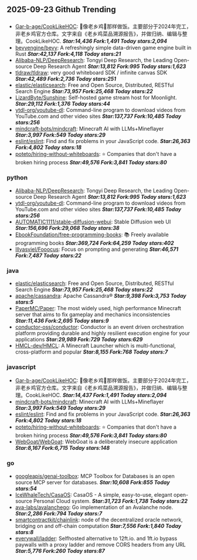 ## 2025-09-23 Github Trending

### 
* [Gar-b-age/CookLikeHOC](https://github.com/Gar-b-age/CookLikeHOC): 🥢像老乡鸡🐔那样做饭。主要部分于2024年完工，非老乡鸡官方仓库。文字来自《老乡鸡菜品溯源报告》，并做归纳、编辑与整理。CookLikeHOC. ***Star:14,436 Fork:1,491 Today stars:2,094***
* [bevyengine/bevy](https://github.com/bevyengine/bevy): A refreshingly simple data-driven game engine built in Rust ***Star:42,137 Fork:4,118 Today stars:21***
* [Alibaba-NLP/DeepResearch](https://github.com/Alibaba-NLP/DeepResearch): Tongyi Deep Research, the Leading Open-source Deep Research Agent ***Star:13,812 Fork:995 Today stars:1,623***
* [tldraw/tldraw](https://github.com/tldraw/tldraw): very good whiteboard SDK / infinite canvas SDK ***Star:42,489 Fork:2,736 Today stars:251***
* [elastic/elasticsearch](https://github.com/elastic/elasticsearch): Free and Open Source, Distributed, RESTful Search Engine ***Star:73,957 Fork:25,468 Today stars:22***
* [LizardByte/Sunshine](https://github.com/LizardByte/Sunshine): Self-hosted game stream host for Moonlight. ***Star:29,112 Fork:1,376 Today stars:44***
* [ytdl-org/youtube-dl](https://github.com/ytdl-org/youtube-dl): Command-line program to download videos from YouTube.com and other video sites ***Star:137,737 Fork:10,485 Today stars:256***
* [mindcraft-bots/mindcraft](https://github.com/mindcraft-bots/mindcraft): Minecraft AI with LLMs+Mineflayer ***Star:3,997 Fork:549 Today stars:29***
* [eslint/eslint](https://github.com/eslint/eslint): Find and fix problems in your JavaScript code. ***Star:26,363 Fork:4,802 Today stars:18***
* [poteto/hiring-without-whiteboards](https://github.com/poteto/hiring-without-whiteboards): ⭐️ Companies that don't have a broken hiring process ***Star:49,576 Fork:3,841 Today stars:80***

### python
* [Alibaba-NLP/DeepResearch](https://github.com/Alibaba-NLP/DeepResearch): Tongyi Deep Research, the Leading Open-source Deep Research Agent ***Star:13,812 Fork:995 Today stars:1,623***
* [ytdl-org/youtube-dl](https://github.com/ytdl-org/youtube-dl): Command-line program to download videos from YouTube.com and other video sites ***Star:137,737 Fork:10,485 Today stars:256***
* [AUTOMATIC1111/stable-diffusion-webui](https://github.com/AUTOMATIC1111/stable-diffusion-webui): Stable Diffusion web UI ***Star:156,696 Fork:29,068 Today stars:38***
* [EbookFoundation/free-programming-books](https://github.com/EbookFoundation/free-programming-books): 📚 Freely available programming books ***Star:369,724 Fork:64,259 Today stars:402***
* [lllyasviel/Fooocus](https://github.com/lllyasviel/Fooocus): Focus on prompting and generating ***Star:46,571 Fork:7,487 Today stars:22***

### java
* [elastic/elasticsearch](https://github.com/elastic/elasticsearch): Free and Open Source, Distributed, RESTful Search Engine ***Star:73,957 Fork:25,468 Today stars:22***
* [apache/cassandra](https://github.com/apache/cassandra): Apache Cassandra® ***Star:9,398 Fork:3,753 Today stars:5***
* [PaperMC/Paper](https://github.com/PaperMC/Paper): The most widely used, high performance Minecraft server that aims to fix gameplay and mechanics inconsistencies ***Star:11,436 Fork:2,695 Today stars:9***
* [conductor-oss/conductor](https://github.com/conductor-oss/conductor): Conductor is an event driven orchestration platform providing durable and highly resilient execution engine for your applications ***Star:29,989 Fork:729 Today stars:629***
* [HMCL-dev/HMCL](https://github.com/HMCL-dev/HMCL): A Minecraft Launcher which is multi-functional, cross-platform and popular ***Star:8,155 Fork:768 Today stars:7***

### javascript
* [Gar-b-age/CookLikeHOC](https://github.com/Gar-b-age/CookLikeHOC): 🥢像老乡鸡🐔那样做饭。主要部分于2024年完工，非老乡鸡官方仓库。文字来自《老乡鸡菜品溯源报告》，并做归纳、编辑与整理。CookLikeHOC. ***Star:14,437 Fork:1,491 Today stars:2,094***
* [mindcraft-bots/mindcraft](https://github.com/mindcraft-bots/mindcraft): Minecraft AI with LLMs+Mineflayer ***Star:3,997 Fork:549 Today stars:29***
* [eslint/eslint](https://github.com/eslint/eslint): Find and fix problems in your JavaScript code. ***Star:26,363 Fork:4,802 Today stars:18***
* [poteto/hiring-without-whiteboards](https://github.com/poteto/hiring-without-whiteboards): ⭐️ Companies that don't have a broken hiring process ***Star:49,576 Fork:3,841 Today stars:80***
* [WebGoat/WebGoat](https://github.com/WebGoat/WebGoat): WebGoat is a deliberately insecure application ***Star:8,167 Fork:6,715 Today stars:148***

### go
* [googleapis/genai-toolbox](https://github.com/googleapis/genai-toolbox): MCP Toolbox for Databases is an open source MCP server for databases. ***Star:10,608 Fork:855 Today stars:54***
* [IceWhaleTech/CasaOS](https://github.com/IceWhaleTech/CasaOS): CasaOS - A simple, easy-to-use, elegant open-source Personal Cloud system. ***Star:31,723 Fork:1,738 Today stars:22***
* [ava-labs/avalanchego](https://github.com/ava-labs/avalanchego): Go implementation of an Avalanche node. ***Star:2,286 Fork:794 Today stars:7***
* [smartcontractkit/chainlink](https://github.com/smartcontractkit/chainlink): node of the decentralized oracle network, bridging on and off-chain computation ***Star:7,556 Fork:1,840 Today stars:8***
* [everywall/ladder](https://github.com/everywall/ladder): Selfhosted alternative to 12ft.io. and 1ft.io bypass paywalls with a proxy ladder and remove CORS headers from any URL ***Star:5,776 Fork:260 Today stars:87***

